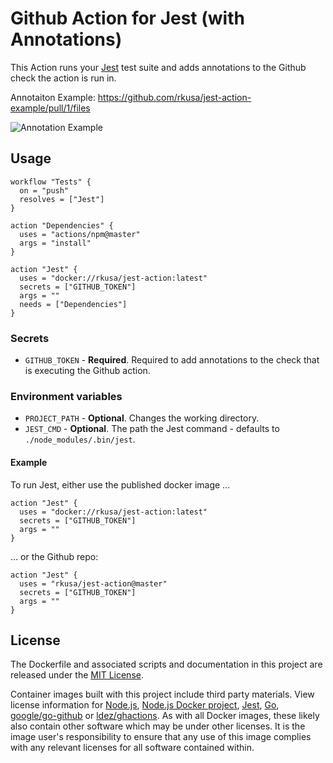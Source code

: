 # Github Action for Jest (with Annotations)

This Action runs your [Jest](https://github.com/facebook/jest) test suite and adds annotations to the Github check the action is run in.

Annotaiton Example: https://github.com/rkusa/jest-action-example/pull/1/files

![Annotation Example](screenshot.png)

## Usage

```hcl
workflow "Tests" {
  on = "push"
  resolves = ["Jest"]
}

action "Dependencies" {
  uses = "actions/npm@master"
  args = "install"
}

action "Jest" {
  uses = "docker://rkusa/jest-action:latest"
  secrets = ["GITHUB_TOKEN"]
  args = ""
  needs = ["Dependencies"]
}
```

### Secrets

* `GITHUB_TOKEN` - **Required**. Required to add annotations to the check that is executing the Github action.

### Environment variables

* `PROJECT_PATH` - **Optional**. Changes the working directory.
* `JEST_CMD` - **Optional**. The path the Jest command - defaults to `./node_modules/.bin/jest`.

#### Example

To run Jest, either use the published docker image ...

```hcl
action "Jest" {
  uses = "docker://rkusa/jest-action:latest"
  secrets = ["GITHUB_TOKEN"]
  args = ""
}
```

... or the Github repo:

```hcl
action "Jest" {
  uses = "rkusa/jest-action@master"
  secrets = ["GITHUB_TOKEN"]
  args = ""
}
```

## License

The Dockerfile and associated scripts and documentation in this project are released under the [MIT License](LICENSE).

Container images built with this project include third party materials. View license information for [Node.js](https://github.com/nodejs/node/blob/master/LICENSE), [Node.js Docker project](https://github.com/nodejs/docker-node/blob/master/LICENSE), [Jest](https://github.com/facebook/jest/blob/master/LICENSE), [Go](https://golang.org/LICENSE), [google/go-github](https://github.com/google/go-github/blob/master/LICENSE) or [ldez/ghactions](https://github.com/ldez/ghactions/blob/master/LICENSE). As with all Docker images, these likely also contain other software which may be under other licenses. It is the image user's responsibility to ensure that any use of this image complies with any relevant licenses for all software contained within.
